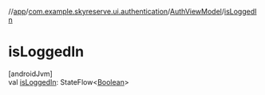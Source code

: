 //[app](../../../index.md)/[com.example.skyreserve.ui.authentication](../index.md)/[AuthViewModel](index.md)/[isLoggedIn](is-logged-in.md)

# isLoggedIn

[androidJvm]\
val [isLoggedIn](is-logged-in.md): <!---  GfmCommand {"@class":"org.jetbrains.dokka.gfm.ResolveLinkGfmCommand","dri":{"packageName":"kotlinx.coroutines.flow","classNames":"StateFlow","callable":null,"target":{"@class":"org.jetbrains.dokka.links.PointingToDeclaration"},"extra":null}} --->StateFlow<!--- --->&lt;[Boolean](https://kotlinlang.org/api/latest/jvm/stdlib/kotlin/-boolean/index.html)&gt;
